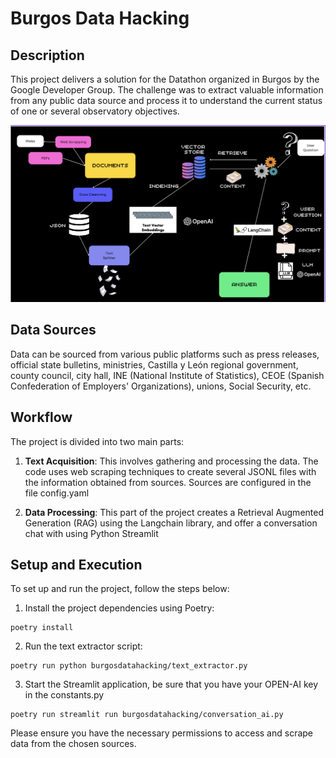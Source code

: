 # Burgos Data Hacking

## Description

This project delivers a solution for the Datathon organized in Burgos by the Google Developer Group. The challenge was to extract valuable information from any public data source and process it to understand the current status of one or several observatory objectives.

![Overview](./images/RAG.png)

## Data Sources

Data can be sourced from various public platforms such as press releases, official state bulletins, ministries, Castilla y León regional government, county council, city hall, INE (National Institute of Statistics), CEOE (Spanish Confederation of Employers' Organizations), unions, Social Security, etc.

## Workflow

The project is divided into two main parts:

1. **Text Acquisition**: This involves gathering and processing the data. The code uses web scraping techniques to create several JSONL files with the information obtained from sources. Sources are configured in the file config.yaml

2. **Data Processing**: This part of the project creates a Retrieval Augmented Generation (RAG) using the Langchain library, and offer a conversation chat with using Python Streamlit

## Setup and Execution

To set up and run the project, follow the steps below:

1. Install the project dependencies using Poetry:

```
poetry install
```

2. Run the text extractor script:

```
poetry run python burgosdatahacking/text_extractor.py
```

3. Start the Streamlit application, be sure that you have your OPEN-AI key in the constants.py

```
poetry run streamlit run burgosdatahacking/conversation_ai.py
```

Please ensure you have the necessary permissions to access and scrape data from the chosen sources.

